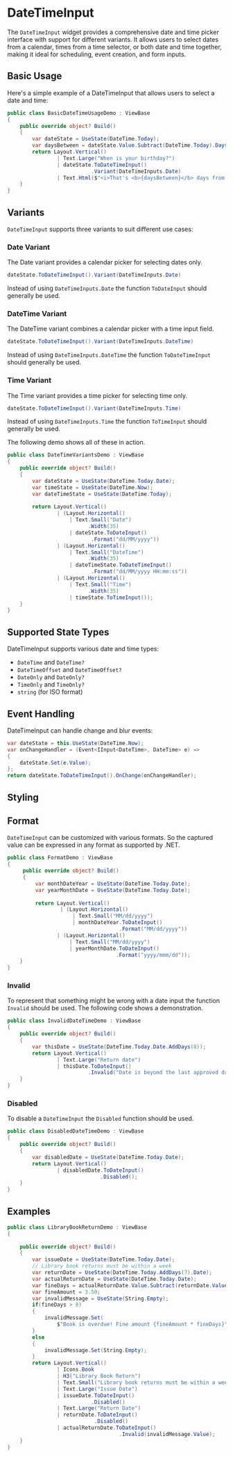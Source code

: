 # DateTimeInput

The `DateTimeInput` widget provides a comprehensive date and time picker interface with support for different variants. It allows users to select dates from a calendar, times from a time selector, or both date and time together, making it ideal for scheduling, event creation, and form inputs.

## Basic Usage

Here's a simple example of a DateTimeInput that allows users to select a date and time:

```csharp demo-below
public class BasicDateTimeUsageDemo : ViewBase
{
    public override object? Build()
    {
        var dateState = UseState(DateTime.Today);
        var daysBetween = dateState.Value.Subtract(DateTime.Today).Days;
        return Layout.Vertical() 
                | Text.Large("When is your birthday?")
                | dateState.ToDateTimeInput()
                           .Variant(DateTimeInputs.Date)
                | Text.Html($"<i>That's <b>{daysBetween}</b> days from now!");
    }
}    
```


## Variants

`DateTimeInput` supports three variants to suit different use cases:

### Date Variant

The Date variant provides a calendar picker for selecting dates only.

```csharp
dateState.ToDateTimeInput().Variant(DateTimeInputs.Date)
```
Instead of using `DateTimeInputs.Date` the function `ToDateInput` should generally be used.

### DateTime Variant

The DateTime variant combines a calendar picker with a time input field.

```csharp
dateState.ToDateTimeInput().Variant(DateTimeInputs.DateTime)
```
Instead of using `DateTimeInputs.DateTime` the function `ToDateTimeInput` should generally be used.

### Time Variant

The Time variant provides a time picker for selecting time only.

```csharp
dateState.ToDateTimeInput().Variant(DateTimeInputs.Time)
```
Instead of using `DateTimeInputs.Time` the function `ToTimeInput` should generally be used.  

The following demo shows all of these in action. 

```csharp demo-below
public class DateTimeVariantsDemo : ViewBase
{    
    public override object? Build()
    {    
        var dateState = UseState(DateTime.Today.Date);
        var timeState = UseState(DateTime.Now);
        var dateTimeState = UseState(DateTime.Today);
        
        return Layout.Vertical()
                | (Layout.Horizontal()
                    | Text.Small("Date")
                          .Width(35)
                    | dateState.ToDateInput()
                           .Format("dd/MM/yyyy"))
                | (Layout.Horizontal()
                    | Text.Small("DateTime")
                          .Width(35)
                    | dateTimeState.ToDateTimeInput()
                           .Format("dd/MM/yyyy HH:mm:ss"))
                | (Layout.Horizontal()
                    | Text.Small("Time")
                          .Width(35)
                    | timeState.ToTimeInput());
    }    
}                
```



## Supported State Types

DateTimeInput supports various date and time types:

- `DateTime` and `DateTime?`
- `DateTimeOffset` and `DateTimeOffset?`
- `DateOnly` and `DateOnly?`
- `TimeOnly` and `TimeOnly?`
- `string` (for ISO format)

## Event Handling

DateTimeInput can handle change and blur events:

```csharp
var dateState = this.UseState(DateTime.Now);
var onChangeHandler = (Event<IInput<DateTime>, DateTime> e) =>
{
    dateState.Set(e.Value);
};
return dateState.ToDateTimeInput().OnChange(onChangeHandler);
```

## Styling

## Format

`DateTimeInput` can be customized with various formats. So the captured value can be 
expressed in any format as supported by .NET. 

```csharp demo-below
public class FormatDemo : ViewBase
{
     public override object? Build()
     {    
         var monthDateYear = UseState(DateTime.Today.Date);
         var yearMonthDate = UseState(DateTime.Today.Date);
         
         return Layout.Vertical()
                 | (Layout.Horizontal()
                     | Text.Small("MM/dd/yyyy")
                     | monthDateYear.ToDateInput()
                                    .Format("MM/dd/yyyy"))
                | (Layout.Horizontal()
                    | Text.Small("MM/dd/yyyy")
                    | yearMonthDate.ToDateInput()
                                   .Format("yyyy/mmm/dd"));
    }
}    
```

### Invalid 

To represent that something might be wrong with a date input the function `Invalid` 
should be used. The following code shows a demonstration. 

```csharp demo-below
public class InvalidDateTimeDemo : ViewBase
{
    public override object? Build()
    {
        var thisDate = UseState(DateTime.Today.Date.AddDays(8));
        return Layout.Vertical()
                | Text.Large("Return date")
                | thisDate.ToDateInput()
                          .Invalid("Date is beyond the last approved date!");
    }
}

```

### Disabled

To disable a `DateTimeInput` the `Disabled` function should be used. 

```csharp demo-below
public class DisabledDateTimeDemo : ViewBase
{
    public override object? Build()
    {
        var disabledDate = UseState(DateTime.Today.Date);
        return Layout.Vertical()
                | disabledDate.ToDateInput()
                              .Disabled();
    }
}
```

<WidgetDocs Type="Ivy.DateTimeInput" ExtensionTypes="Ivy.DateTimeInputExtensions" SourceUrl="https://github.com/Ivy-Interactive/Ivy-Framework/blob/main/Ivy/Widgets/Inputs/DateTimeInput.cs"/> 

## Examples

```csharp demo-tabs
public class LibraryBookReturnDemo : ViewBase
{
   
    public override object? Build()
    {
        var issueDate = UseState(DateTime.Today.Date);
        // Library book returns must be within a week 
        var returnDate = UseState(DateTime.Today.AddDays(7).Date);
        var actualReturnDate = UseState(DateTime.Today.Date);
        var fineDays = actualReturnDate.Value.Subtract(returnDate.Value).Days;
        var fineAmount = 3.50;
        var invalidMessage = UseState(String.Empty);
        if(fineDays > 0)
        {
            invalidMessage.Set(
                $"Book is overdue! Fine amount {fineAmount * fineDays}");
        }
        else
        {
            invalidMessage.Set(String.Empty);
        }
        return Layout.Vertical()
                | Icons.Book    
                | H3("Library Book Return")
                | Text.Small("Library book returns must be within a week")
                | Text.Large("Issue Date")
                | issueDate.ToDateInput()
                           .Disabled()
                | Text.Large("Return Date")
                | returnDate.ToDateInput()
                            .Disabled()
                | actualReturnDate.ToDateInput()
                                    .Invalid(invalidMessage.Value);
    }    
}

```

